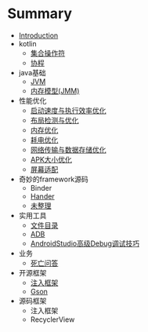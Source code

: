 # Summary

* [Introduction](README.md)
* kotlin
    * [集合操作符](kotlin/集合操作符.md)
    * [协程](kotlin/协程.md)
* java基础
    * [JVM](java基础/JVM.md)
    * [内存模型(JMM)](java基础/内存模型(JMM))
* 性能优化
    * [启动速度与执行效率优化](性能优化/启动速度与执行效率优化.md)
    * [布局检测与优化](性能优化/布局检测与优化.md)
    * [内存优化](性能优化/内存优化.md)
    * [耗电优化](性能优化/耗电优化.md)
    * [网络传输与数据存储优化](性能优化/网络传输与数据存储优化.md)
    * [APK大小优化](性能优化/APK大小优化.md)
    * [屏幕适配](性能优化/屏幕适配.md)
* 奇妙的framework源码
    * Binder
    * [Hander](奇妙的framework源码/Hander.md)
    * [未整理](奇妙的framework源码/未整理.md)
* 实用工具
    * [文件目录](实用工具/文件目录.md)
    * [ADB](实用工具/ADB.md)
    * [AndroidStudio高级Debug调试技巧](实用工具/AndroidStudio高级Debug调试技巧.md)
* 业务
    * [死亡问答](业务/死亡问答.md)
* 开源框架
    * [注入框架](开源框架/注入框架.md)
    * [Gson](开源框架/Gson.md)
* 源码框架
    * 注入框架
    * RecyclerView

